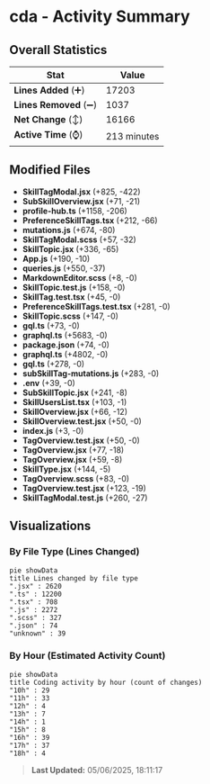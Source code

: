 # cda - Activity Summary 

## Overall Statistics

| Stat                   | Value                                                             |
| ---------------------- | ----------------------------------------------------------------- |
| **Lines Added** (➕)   | 17203                                          |
| **Lines Removed** (➖) | 1037                                        |
| **Net Change** (↕)    | 16166                |
| **Active Time** (⌚)   | 213 minutes |


## Modified Files
- **SkillTagModal.jsx** (+825, -422)
- **SubSkillOverview.jsx** (+71, -21)
- **profile-hub.ts** (+1158, -206)
- **PreferenceSkillTags.tsx** (+212, -66)
- **mutations.js** (+674, -80)
- **SkillTagModal.scss** (+57, -32)
- **SkillTopic.jsx** (+336, -65)
- **App.js** (+190, -10)
- **queries.js** (+550, -37)
- **MarkdownEditor.scss** (+8, -0)
- **SkillTopic.test.js** (+158, -0)
- **SkillTag.test.tsx** (+45, -0)
- **PreferenceSkillTags.test.tsx** (+281, -0)
- **SkillTopic.scss** (+147, -0)
- **gql.ts** (+73, -0)
- **graphql.ts** (+5683, -0)
- **package.json** (+74, -0)
- **graphql.ts** (+4802, -0)
- **gql.ts** (+278, -0)
- **subSkillTag-mutations.js** (+283, -0)
- **.env** (+39, -0)
- **SubSkillTopic.jsx** (+241, -8)
- **SkillUsersList.tsx** (+103, -1)
- **SkillOverview.jsx** (+66, -12)
- **SkillOverview.test.jsx** (+50, -0)
- **index.js** (+3, -0)
- **TagOverview.test.jsx** (+50, -0)
- **TagOverview.jsx** (+77, -18)
- **TagOverview.jsx** (+59, -8)
- **SkillType.jsx** (+144, -5)
- **TagOverview.scss** (+83, -0)
- **TagOverview.test.jsx** (+123, -19)
- **SkillTagModal.test.js** (+260, -27)

## Visualizations

### By File Type (Lines Changed)

```mermaid
pie showData
title Lines changed by file type
".jsx" : 2620
".ts" : 12200
".tsx" : 708
".js" : 2272
".scss" : 327
".json" : 74
"unknown" : 39
```

### By Hour (Estimated Activity Count)

```mermaid
pie showData
title Coding activity by hour (count of changes)
"10h" : 29
"11h" : 33
"12h" : 4
"13h" : 7
"14h" : 1
"15h" : 8
"16h" : 39
"17h" : 37
"18h" : 4
```


> **Last Updated:** 05/06/2025, 18:11:17